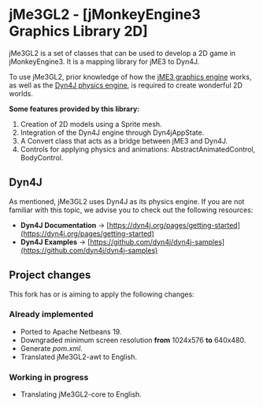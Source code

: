 # jMe3GL2 - [jMonkeyEngine3 Graphics Library 2D]
jMe3GL2 is a set of classes that can be used to develop a 2D game in jMonkeyEngine3.
It is a mapping library for jME3 to Dyn4J.

To use jMe3GL2, prior knowledge of how the [jME3 graphics engine](https://jmonkeyengine.org/) works,
as well as the [Dyn4J physics engine](https://dyn4j.org/), is required to create wonderful 2D worlds.

**Some features provided by this library:**
1. Creation of 2D models using a Sprite mesh.
2. Integration of the Dyn4J engine through Dyn4jAppState.
3. A Convert class that acts as a bridge between jME3 and Dyn4J.
4. Controls for applying physics and animations: AbstractAnimatedControl, BodyControl.

## Dyn4J
As mentioned, jMe3GL2 uses Dyn4J as its physics engine. If you are not familiar with this topic,
we advise you to check out the following resources:

* **Dyn4J Documentation** -> [https://dyn4j.org/pages/getting-started](https://dyn4j.org/pages/getting-started)
* **Dyn4J Examples** -> [https://github.com/dyn4j/dyn4j-samples](https://github.com/dyn4j/dyn4j-samples)
 
## Project changes
This fork has or is aiming to apply the following changes:

### Already implemented
* Ported to Apache Netbeans 19.
* Downgraded minimum screen resolution **from** 1024x576 **to** 640x480.
* Generate *pom.xml*.
* Translated jMe3GL2-awt to English.

### Working in progress
* Translating jMe3GL2-core to English.
